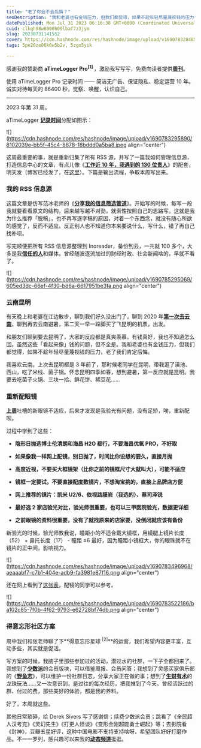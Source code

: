 ```yaml
---
title: "老了你会不会后悔？"
seoDescription: "我和老婆也有金钱压力，但我们都觉得，如果不趁年轻尽量蔑视钱的压力，老了我们肯定后悔。"
datePublished: Mon Jul 31 2023 06:16:38 GMT+0000 (Coordinated Universal Time)
cuid: clkqh98w8000h09lbaf7z3jym
slug: 20230731141552
cover: https://cdn.hashnode.com/res/hashnode/image/upload/v1690783284851/39787fa7-c881-4cb7-b713-19b915e8b6d0.jpeg
tags: 5pe26ze06k6w5b2v, 5zgo5yik

---
```


感谢我的赞助商 **aTimeLogger Pro<sup>[1] </sup>** ，激励我写写写，免费向读者提供[**周刊**](https://mp.weixin.qq.com/mp/appmsgalbum?__biz=MzI3MzU5MDA1OQ==&action=getalbum&album_id=2675015646262542337#wechat_redirect)。

使用 aTimeLogger Pro 记录时间 —— 简洁无广告、保证隐私、稳定运营 10 年。诚实对待每天的 86400 秒，觉察、唤醒，认识自己。

---

2023 年第 31 周。

aTimeLogger [**记录时间**](https://mp.weixin.qq.com/s/iufaGiryP9kOomakbNpdOg)分配如图示：

![](https://cdn.hashnode.com/res/hashnode/image/upload/v1690783295890/8102039e-bb5f-45c4-8678-18bddd0a5ba8.jpeg align="center")

这周最重要的事，就是重新归集了所有 RSS 源，并写了一篇我如何管理信息源，打造信息中心的文章，有点儿像《[**工作近 10 年，我遇到的 130 位贵人**](https://mp.weixin.qq.com/s/K0-8kgInIZGcLiec3bK65g)》的配套，明天发（博客已经发了，在[这里](https://blog.tujunjie.com/20230728134153)）。下篇是输出流程，争取本周写出来。

### **我的 RSS 信息源**

这篇文章是仿写范冰老师的《[**分享我的信息筛选管道**](https://mp.weixin.qq.com/s/0xyQM4i352Pg6ooqNAMYxQ)》。开始写的时候，每写一段我就要看看原文的结构，后来越写越不对劲，就索性按照自己的思路写。这就是我为什么推荐「脱稿」，也不再写逐字稿的原因，对着一个东西念，就没有随心所欲的感觉了，反而不适应。反正别人也不知道你本来要说什么，写什么，错了再自己找补呗。

写完顺便把所有 RSS 信息源整理到 Inoreader，备份到云，一共就 100 多个，大多是我[**信任的人**](https://mp.weixin.qq.com/s/K0-8kgInIZGcLiec3bK65g)和媒体。曾经随波逐流加过的财经时政、社会新闻啥的，早就不看了。

![](https://cdn.hashnode.com/res/hashnode/image/upload/v1690785295069/605ed3dc-66ef-4f30-bd6a-6617951be3fa.png align="center")

### **云南昆明**

有天晚上和老婆在江边散步，聊到我们好久没出门了，聊到 2020 年[**第一次去云南**](https://mp.weixin.qq.com/s/O-atFNOvjsL5s1g4cZFHIg)，聊到再去云南避暑，第二天一早一跺脚买了飞昆明的机票，出发。

和朋友们聊到要去昆明了，大家的反应都是真爽羡慕，有钱真好，我也不知道怎么回。虽然这些「看起来像」钱的问题，但不全是。我和老婆也有金钱压力，但我们都觉得，如果不趁年轻尽量蔑视钱的压力，老了我们肯定后悔。

我喜欢云南。上次去昆明都是 3 年前了，那时候老同学在昆明，带我逛了滇池、西山，吃了米线、菌子锅。怀念昆明四季如春，想到避暑，第一反应就是昆明。我要去吃菌子火锅、三块一拾、鲜花饼、稀豆花……

### **重新配眼镜**

[**上周**](https://mp.weixin.qq.com/s/Eyvaa0qzOnXEl13acSHYBA)吐槽的新眼镜不适应，后来才发现是我验光有问题，没有足矫，唉，重新配呗。

过程中学到了这些：

* **隐形日抛选博士伦清朗和海昌 H2O 都行，不要海昌优氧 PRO，不好取**
    
* **如果像我一样网上配镜，别日抛了，时间比你设想的要久，直接月抛**
    
* **高度近视，不要买大框镜架（比你之前的镜框尺寸大就叫大），可能不适应**
    
* **镜框一定要试，不要直接配度数镜片，不想淘宝挑的，直接上品牌店方便**
    
* **网上推荐的镜片：凯米 U2/6、依视路膜岩（我选的）、蔡司泽锐**
    
* **最好选 2 家店验光对比，验光师很重要，也可以三甲医院验光，数据更详细**
    
* **之前眼镜的资料很重要，没有了就找原来的店家要，没倒闭就应该有备份**
    

新验光的时候，验光师教我说，瞳距小的不适合戴大镜框，用镜腿上镜片长度（52） + 鼻托长度（17） - 瞳距 ≤6 最好，因为瞳距小镜框大，你的眼珠就不在镜片的正中间，影响视力。

![](https://cdn.hashnode.com/res/hashnode/image/upload/v1690783496968/aeaaabf7-c7b1-404e-adb9-fa3981e87f16.png align="center")

还在网上看到了[这张表](https://www.bilibili.com/video/BV1jj411978i/)，配镜的同学可以参考。

![](https://cdn.hashnode.com/res/hashnode/image/upload/v1690783522186/ba102c85-7f0b-4f62-9793-e62728bf74db.png align="center")

### **得意忘形社区方案**

周中我们和张老师聊了下\*\*得意忘形星球 <sup>[2]</sup>\*\*的运营，我们希望内容更丰富，互动多些，其实就是促活。

写方案的时候，我脑子里那些参加过的活动，潜过水的社群，一下子全都回来了。我想到了[**少数派**](https://mp.weixin.qq.com/s/DqgmbSBk6Rkys_Mk9aRS4Q)的会员版块，可以借鉴周报、会员问答；我想到了灵感买家俱乐部的《[**野鱼志**](https://mp.weixin.qq.com/s/bOmlK7Q8hjYqqShJSBC0Vw)》，可以维护一份社群日志，分享大家正在做的事；想到了[**生财有术**](https://mp.weixin.qq.com/s/1kvNOHiLlZw6j18cGno7PA)的龙珠玩法……又一次意识到，是过往的每次经历，把我推到了今天。曾经活跃过的群、付过的费，那些美好的体验，都是我的养料。

好了，本周就这些。

其他日常琐碎，给 Derek Sivers 写了感谢信；续费少数派会员；跳看了《全民超人汉考克》《灵幻先生》《打更人怪谈》《变形金刚超能勇士崛起》等；去影院看《封神》，豆瓣五星好评，这种中国电影不支持支持啥呀，希望团队好好打磨作品。不一一罗列，感兴趣可以来我的[**动态频道**](https://mp.weixin.qq.com/s/A_yK10ktL8Nl7RzsnGwzEg)逛逛。